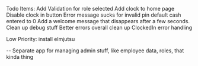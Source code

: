 Todo Items:
Add Validation for role selected
Add clock to home page
Disable clock in button
Error message sucks for invalid pin
default cash entered to 0
Add a welcome message that disappears after a few seconds.
Clean up debug stuff
Better errors overall
clean up ClockedIn error handling

Low Priority:
install elmjutsu

--
Separate app for managing admin stuff, like employee data, roles, that kinda thing
